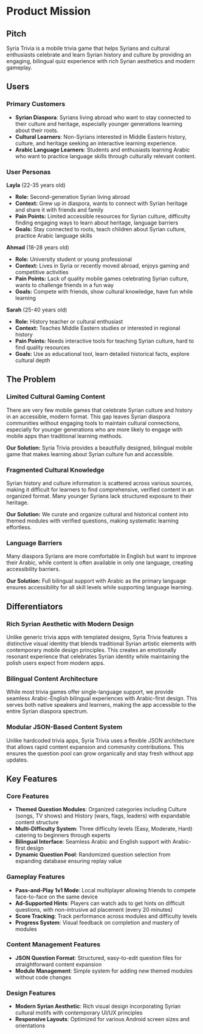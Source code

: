 # Product Mission

## Pitch

Syria Trivia is a mobile trivia game that helps Syrians and cultural enthusiasts celebrate and learn Syrian history and culture by providing an engaging, bilingual quiz experience with rich Syrian aesthetics and modern gameplay.

## Users

### Primary Customers

- **Syrian Diaspora**: Syrians living abroad who want to stay connected to their culture and heritage, especially younger generations learning about their roots.
- **Cultural Learners**: Non-Syrians interested in Middle Eastern history, culture, and heritage seeking an interactive learning experience.
- **Arabic Language Learners**: Students and enthusiasts learning Arabic who want to practice language skills through culturally relevant content.

### User Personas

**Layla** (22-35 years old)
- **Role:** Second-generation Syrian living abroad
- **Context:** Grew up in diaspora, wants to connect with Syrian heritage and share it with friends and family
- **Pain Points:** Limited accessible resources for Syrian culture, difficulty finding engaging ways to learn about heritage, language barriers
- **Goals:** Stay connected to roots, teach children about Syrian culture, practice Arabic language skills

**Ahmad** (18-28 years old)
- **Role:** University student or young professional
- **Context:** Lives in Syria or recently moved abroad, enjoys gaming and competitive activities
- **Pain Points:** Lack of quality mobile games celebrating Syrian culture, wants to challenge friends in a fun way
- **Goals:** Compete with friends, show cultural knowledge, have fun while learning

**Sarah** (25-40 years old)
- **Role:** History teacher or cultural enthusiast
- **Context:** Teaches Middle Eastern studies or interested in regional history
- **Pain Points:** Needs interactive tools for teaching Syrian culture, hard to find quality resources
- **Goals:** Use as educational tool, learn detailed historical facts, explore cultural depth

## The Problem

### Limited Cultural Gaming Content

There are very few mobile games that celebrate Syrian culture and history in an accessible, modern format. This gap leaves Syrian diaspora communities without engaging tools to maintain cultural connections, especially for younger generations who are more likely to engage with mobile apps than traditional learning methods.

**Our Solution:** Syria Trivia provides a beautifully designed, bilingual mobile game that makes learning about Syrian culture fun and accessible.

### Fragmented Cultural Knowledge

Syrian history and culture information is scattered across various sources, making it difficult for learners to find comprehensive, verified content in an organized format. Many younger Syrians lack structured exposure to their heritage.

**Our Solution:** We curate and organize cultural and historical content into themed modules with verified questions, making systematic learning effortless.

### Language Barriers

Many diaspora Syrians are more comfortable in English but want to improve their Arabic, while content is often available in only one language, creating accessibility barriers.

**Our Solution:** Full bilingual support with Arabic as the primary language ensures accessibility for all skill levels while supporting language learning.

## Differentiators

### Rich Syrian Aesthetic with Modern Design

Unlike generic trivia apps with templated designs, Syria Trivia features a distinctive visual identity that blends traditional Syrian artistic elements with contemporary mobile design principles. This creates an emotionally resonant experience that celebrates Syrian identity while maintaining the polish users expect from modern apps.

### Bilingual Content Architecture

While most trivia games offer single-language support, we provide seamless Arabic-English bilingual experiences with Arabic-first design. This serves both native speakers and learners, making the app accessible to the entire Syrian diaspora spectrum.

### Modular JSON-Based Content System

Unlike hardcoded trivia apps, Syria Trivia uses a flexible JSON architecture that allows rapid content expansion and community contributions. This ensures the question pool can grow organically and stay fresh without app updates.

## Key Features

### Core Features

- **Themed Question Modules**: Organized categories including Culture (songs, TV shows) and History (wars, flags, leaders) with expandable content structure
- **Multi-Difficulty System**: Three difficulty levels (Easy, Moderate, Hard) catering to beginners through experts
- **Bilingual Interface**: Seamless Arabic and English support with Arabic-first design
- **Dynamic Question Pool**: Randomized question selection from expanding database ensuring replay value

### Gameplay Features

- **Pass-and-Play 1v1 Mode**: Local multiplayer allowing friends to compete face-to-face on the same device
- **Ad-Supported Hints**: Players can watch ads to get hints on difficult questions, with non-intrusive ad placement (every 20 minutes)
- **Score Tracking**: Track performance across modules and difficulty levels
- **Progress System**: Visual feedback on completion and mastery of modules

### Content Management Features

- **JSON Question Format**: Structured, easy-to-edit question files for straightforward content expansion
- **Module Management**: Simple system for adding new themed modules without code changes

### Design Features

- **Modern Syrian Aesthetic**: Rich visual design incorporating Syrian cultural motifs with contemporary UI/UX principles
- **Responsive Layouts**: Optimized for various Android screen sizes and orientations
